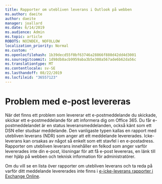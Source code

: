 ```yaml
---
title: Rapporter om utebliven leverans i Outlook på webben
ms.author: daeite
author: daeite
manager: joallard
ms.date: 6/14/2019
ms.audience: Admin
ms.topic: article
ROBOTS: NOINDEX, NOFOLLOW
localization_priority: Normal
ms.custom: ''
ms.openlocfilehash: 1b39decd55f0bf63746a28866f880d42dd4d3001
ms.sourcegitcommit: 1d98db8acb9959aba3b5e308a567ade6b62da56c
ms.translationtype: MT
ms.contentlocale: sv-SE
ms.lasthandoff: 08/22/2019
ms.locfileid: "36557123"
---
```

# <a name="issues-with-email-delivery"></a>Problem med e-post levereras

När det finns ett problem som levererar ett e-postmeddelande du skickade, skickar ett e-postmeddelande för att informera dig om Office 365. Du får e-postmeddelandet är en status leveransmeddelanden, också känt som ett DSN eller studsar meddelande. Den vanligaste typen kallas en rapport med utebliven leverans (NDR) som anger att ett meddelande levererades. Icke-leverans kan orsakas av något så enkelt som ett stavfel i en e-postadress. Rapporter om utebliven leverans innehåller en felkod som anger varför levererades inte din e-post, lösningar för att få e-post levereras, en länk till mer hjälp på webben och teknisk information för administratörer.

Om du vill se en lista över rapporter om utebliven leverans och ta reda på varför ditt meddelande levererades inte finns i [e-icke-leverans rapporter i Exchange Online](https://docs.microsoft.com/exchange/mail-flow-best-practices/non-delivery-reports-in-exchange-online/non-delivery-reports-in-exchange-online).